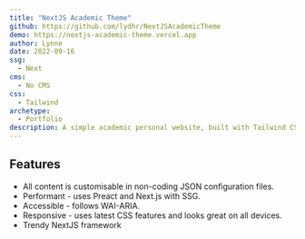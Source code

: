 ```yaml
---
title: "NextJS Academic Theme"
github: https://github.com/lydhr/NextJSAcademicTheme
demo: https://nextjs-academic-theme.vercel.app
author: Lynne
date: 2022-09-16
ssg:
  - Next
cms:
  - No CMS
css:
  - Tailwind 
archetype:
  - Portfolio
description: A simple academic personal website, built with Tailwind CSS and Next.js.
---
```



## Features

* All content is customisable in non-coding JSON configuration files.
* Performant - uses Preact and Next.js with SSG.
* Accessible - follows WAI-ARIA.
* Responsive - uses latest CSS features and looks great on all devices.
* Trendy NextJS framework
